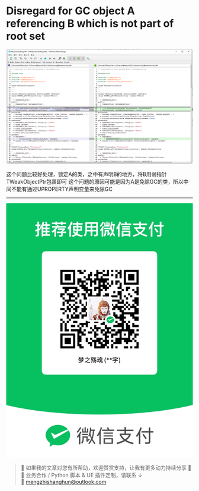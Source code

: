 # Disregard for GC object A referencing B which is not part of root set

![](https://raw.githubusercontent.com/mengzhishanghun/mengzhishanghun/main/Blog/Assets/%E5%9B%BE%E7%89%87/Pasted%20image%2020240607152219.png)

这个问题比较好处理，锁定A的类，之中有声明B的地方，将B用弱指针TWeakObjectPtr包裹即可
这个问题的原因可能是因为A是免除GC的类，所以中间不能有通过UPROPERTY声明变量来免除GC



---

![微信支付](https://raw.githubusercontent.com/mengzhishanghun/mengzhishanghun/main/PayCodes/WeChatPay.jpg)

> 📢 如果我的文章对您有所帮助，欢迎赞赏支持，让我有更多动力持续分享 🙏  
> 💼 业务合作 / Python 脚本 & UE 插件定制，请联系 ↓  
> 📧 [mengzhishanghun@outlook.com](mengzhishanghun@outlook.com)